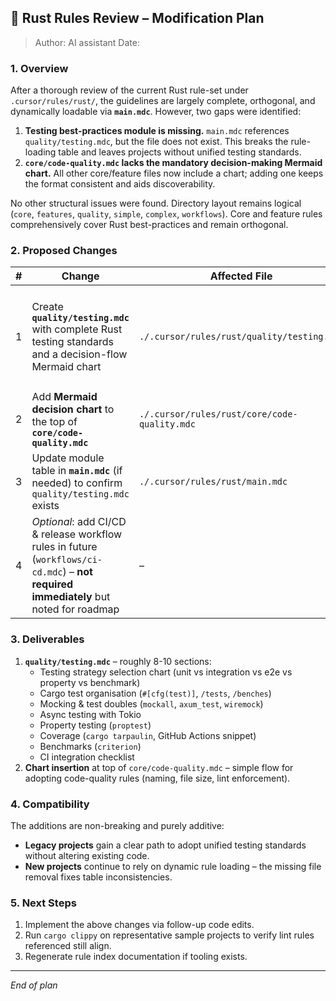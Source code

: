 ## 📝 Rust Rules Review – Modification Plan

> Author: AI assistant
> Date: 

### 1. Overview

After a thorough review of the current Rust rule-set under `.cursor/rules/rust/`, the guidelines are largely complete, orthogonal, and dynamically loadable via **`main.mdc`**.  However, two gaps were identified:

1. **Testing best-practices module is missing.**  `main.mdc` references `quality/testing.mdc`, but the file does not exist.  This breaks the rule-loading table and leaves projects without unified testing standards.
2. **`core/code-quality.mdc` lacks the mandatory decision-making Mermaid chart.**  All other core/feature files now include a chart; adding one keeps the format consistent and aids discoverability.

No other structural issues were found.  Directory layout remains logical (`core`, `features`, `quality`, `simple`, `complex`, `workflows`).  Core and feature rules comprehensively cover Rust best-practices and remain orthogonal.

### 2. Proposed Changes

| #   | Change                                                                                                                                | Affected File                                | Rationale                                                                                                                                     |
| --- | ------------------------------------------------------------------------------------------------------------------------------------- | -------------------------------------------- | --------------------------------------------------------------------------------------------------------------------------------------------- |
| 1   | Create **`quality/testing.mdc`** with complete Rust testing standards and a decision-flow Mermaid chart                               | `./.cursor/rules/rust/quality/testing.mdc`   | Fulfils missing reference in `main.mdc`; provides unit/integration/bench test guidelines, mocking, CI hints, coverage, property testing, etc. |
| 2   | Add **Mermaid decision chart** to the top of **`core/code-quality.mdc`**                                                              | `./.cursor/rules/rust/core/code-quality.mdc` | Brings file in line with the "chart-first" convention adopted across the rule-set.                                                            |
| 3   | Update module table in **`main.mdc`** (if needed) to confirm `quality/testing.mdc` exists                                             | `./.cursor/rules/rust/main.mdc`              | Keeps documentation accurate.                                                                                                                 |
| 4   | *Optional*: add CI/CD & release workflow rules in future (`workflows/ci-cd.mdc`) – **not required immediately** but noted for roadmap | –                                            | Complete lifecycle guidance (build, test, release)                                                                                            |

### 3. Deliverables

1. **`quality/testing.mdc`** – roughly 8-10 sections:
   * Testing strategy selection chart (unit vs integration vs e2e vs property vs benchmark)
   * Cargo test organisation (`#[cfg(test)]`, `/tests`, `/benches`)
   * Mocking & test doubles (`mockall`, `axum_test`, `wiremock`)
   * Async testing with Tokio
   * Property testing (`proptest`)
   * Coverage (`cargo tarpaulin`, GitHub Actions snippet)
   * Benchmarks (`criterion`)
   * CI integration checklist
2. **Chart insertion** at top of `core/code-quality.mdc` – simple flow for adopting code-quality rules (naming, file size, lint enforcement).

### 4. Compatibility

The additions are non-breaking and purely additive:

* **Legacy projects** gain a clear path to adopt unified testing standards without altering existing code.
* **New projects** continue to rely on dynamic rule loading – the missing file removal fixes table inconsistencies.

### 5. Next Steps

1. Implement the above changes via follow-up code edits.
2. Run `cargo clippy` on representative sample projects to verify lint rules referenced still align.
3. Regenerate rule index documentation if tooling exists.

---
*End of plan*
